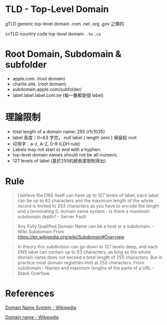 
# TLD - Top-Level Domain

gTLD generic top-level domain  .com .net .org .gov 之類的

ccTLD country code top-level domain: `.tw` `.ca`

# Root Domain, Subdomain & subfolder

- apple.com. (root domain)
- charlie.site. (root domain)
- subdomain.apple.com/subfolder/
- label.label.label.com.tw (每一層都是個 label)

# 理論限制
- total length of a domain name: 255 (rfc1035)
- label 長度：0~63 字完， null label ( length zero ) 保留給 root
- 可用字：a-z, A-Z, 0-9 (LDH rule)
- Labels may not start or end with a hyphen.
- top-level domain names should not be all-numeric.
- 127 levels of label (基於255的總長度限制得出)

# Rule

> I believe the DNS itself can have up to 127 levels of label, each label can be up to 63 characters and the maximum length of the whole record is limited to 253 characters as you have to encode the length and a terminating 0.
domain name system - Is there a maximum subdomain depth? - Server Fault


> Any Fully Qualified Domain Name can be a host or a subdomain. - Wiki-Subdomain
From https://en.wikipedia.org/wiki/Subdomain#Overview


> In theory this subdivision can go down to 127 levels deep, and each  DNS label  can contain up to 63 characters, as long as the whole domain name does not exceed a total length of 255 characters. But in practice most domain registries limit at 253 characters.
From subdomain - Names and maximum lengths of the parts of a URL - Stack Overflow


# References

[Domain Name System - Wikipedia](https://en.wikipedia.org/wiki/Domain_Name_System#Domain_name_syntax,_internationalization)

[Domain name - Wikipedia](https://en.wikipedia.org/wiki/Domain_name)